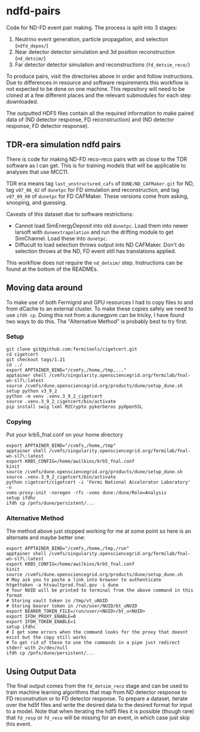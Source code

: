 # ndfd-pairs

Code for ND-FD event pair making. The process is split into 3 stages:

1. Neutrino event generation, particle propagation, and selection (`ndfd_depos/`)
2. Near detector detector simulation and 3d position reconstruction (`nd_detsim/`)
3. Far detector detector simulation and reconstructions (`fd_detsim_reco/`)

To produce pairs, visit the directories above in order and follow instructions. Due to differences
in resource and software requirements this workflow is not expected to be done on one machine. This
repository will need to be cloned at a few different places and the relevant submodules for each
step downloaded.

The outputted HDF5 files contain all the required information to make paired data of (ND detector
response, FD reconstruction) and (ND detector response, FD detector response).

## TDR-era simulation ndfd pairs

There is code for making ND-FD reco-reco pairs with as close to the TDR software as I can get.
This is for training models that will be applicable to analyses that use MCC11.

TDR era means tag `last_unstructured_cafs` of `DUNE/ND_CAFMaker.git` for ND, tag `v07_06_02` of
`dunetpc` for FD simulation and reconstruction, and tag `v07_09_00` of `dunetpc` for FD
CAFMaker. These versions come from asking, snooping, and guessing.

Caveats of this dataset due to software restrictions:
- Cannot load SimEnergyDeposit into old `dunetpc`. Load them into newer larsoft with
  `duneextrapolation` and run the drifting module to get SimChannel. Load these into `dunetpc`.
- Diffucult to load selection throws output into ND CAFMaker. Don't do selection throws at the ND,
  FD event still has translations applied.

This workflow does not require the `nd_detsim/` step. Instructions can be found at the bottom of
the READMEs.

## Moving data around

To make use of both Fermigrid and GPU resources I had to copy files to and from dCache to an
external cluster. To make these copies safely we need to use `ifdh cp`. Doing this not from a
dunegpvm can be tricky, I have found two ways to do this. The "Alternative Method" is probably
best to try first.

### Setup

```
git clone git@github.com:fermitools/cigetcert.git
cd cigetcert
git checkout tags/1.21
cd ../
export APPTAINER_BIND="/cvmfs,/home,/tmp,..."
apptainer shell /cvmfs/singularity.opensciencegrid.org/fermilab/fnal-wn-sl7\:latest
source /cvmfs/dune.opensciencegrid.org/products/dune/setup_dune.sh
setup python v3_9_2
python -m venv .venv.3_9_2_cigetcert
source .venv.3_9_2_cigetcert/bin/activate
pip install swig lxml M2Crypto pykerberos pyOpenSSL
```

### Copying

Put your krb5_fnal.conf on your home directory

```
export APPTAINER_BIND="/cvmfs,/home,/tmp"
apptainer shell /cvmfs/singularity.opensciencegrid.org/fermilab/fnal-wn-sl7\:latest
export KRB5_CONFIG=/home/awilkins/krb5_fnal.conf
kinit
source /cvmfs/dune.opensciencegrid.org/products/dune/setup_dune.sh
source .venv.3_9_2_cigetcert/bin/activate
python cigetcert/cigetcert -i 'Fermi National Accelerator Laboratory' -n
voms-proxy-init -noregen -rfc -voms dune:/dune/Role=Analysis
setup ifdhc
ifdh cp /pnfs/dune/persistent/...
```

### Alternative Method

The method above just stopped working for me at some point so here is an alternate and maybe better
one:

```
export APPTAINER_BIND="/cvmfs,/home,/tmp,/run"
apptainer shell /cvmfs/singularity.opensciencegrid.org/fermilab/fnal-wn-sl7\:latest
export KRB5_CONFIG=/home/awilkins/krb5_fnal.conf
kinit
source /cvmfs/dune.opensciencegrid.org/products/dune/setup_dune.sh
# May ask you to paste a link into browser to authenticate
htgettoken -a htvaultprod.fnal.gov -i dune
# Your NUID will be printed to terminal from the above command in this format
# Storing vault token in /tmp/vt_uNUID
# Storing bearer token in /run/user/NUID/bt_uNUID
export BEARER_TOKEN_FILE=/run/user/<NUID>/bt_u<NUID>
export IFDH_PROXY_ENABLE=0
export IFDH_TOKEN_ENABLE=1
setup ifdhc
# I get some errors when the command looks for the proxy that doesnt exist but the copy still works
# To get rid of these to use the commands in a pipe just redirect stderr with 2>/dev/null
ifdh cp /pnfs/dune/persistent/...
```

## Using Output Data

The final output comes from the `fd_detsim_reco` stage and can be used to train machine learning algorithms that map from ND detector response to FD reconstrution or to FD detector response. To prepare a dataset, iterate over the hd5f files and write the desired data to the desired format for input to a model. Note that when iterating the hdf5 files it is possible (though rare) that `fd_resp` or `fd_reco` will be missing for an event, in which case just skip this event.

